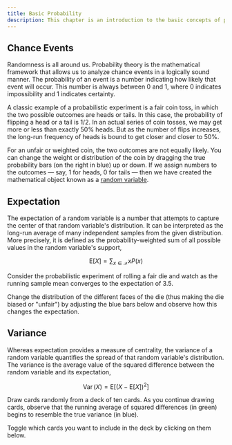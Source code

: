 ```yaml
---
title: Basic Probability
description: This chapter is an introduction to the basic concepts of probability theory
---
```


## Chance Events

Randomness is all around us. Probability theory is the mathematical framework that allows us to analyze chance events in a logically sound manner. The probability of an event is a number indicating how likely that event will occur. This number is always between 0 and 1, where 0 indicates impossibility and 1 indicates certainty.

A classic example of a probabilistic experiment is a fair coin toss, in which the two possible outcomes are heads or tails. In this case, the probability of flipping a head or a tail is 1/2. In an actual series of coin tosses, we may get more or less than exactly 50% heads. But as the number of flips increases, the long-run frequency of heads is bound to get closer and closer to 50%.

For an unfair or weighted coin, the two outcomes are not equally likely. You can change the weight or distribution of the coin by dragging the true probability bars (on the right in blue) up or down. If we assign numbers to the outcomes — say, 1 for heads, 0 for tails — then we have created the mathematical object known as a [random variable](https://seeing-theory.brown.edu/probability-distributions/index.html#section1).

## Expectation

The expectation of a random variable is a number that attempts to capture the center of that random variable's distribution. It can be interpreted as the long-run average of many independent samples from the given distribution. More precisely, it is defined as the probability-weighted sum of all possible values in the random variable's support,

$$
\mathrm { E } [ X ] = \sum _ { x \in \mathcal { X } } x P ( x )
$$

Consider the probabilistic experiment of rolling a fair die and watch as the running sample mean converges to the expectation of 3.5.

Change the distribution of the different faces of the die (thus making the die biased or "unfair") by adjusting the blue bars below and observe how this changes the expectation.

## Variance

Whereas expectation provides a measure of centrality, the variance of a random variable quantifies the spread of that random variable's distribution. The variance is the average value of the squared difference between the random variable and its expectation,

$$
\operatorname { Var } ( X ) = \mathrm { E } \left[ ( X - \mathrm { E } [ X ] ) ^ { 2 } \right]
$$

Draw cards randomly from a deck of ten cards. As you continue drawing cards, observe that the running average of squared differences (in green) begins to resemble the true variance (in blue).

Toggle which cards you want to include in the deck by clicking on them below.